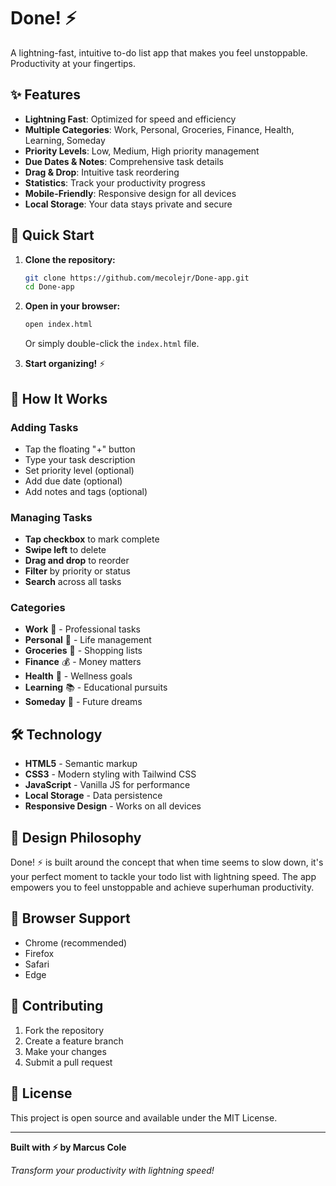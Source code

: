 # Done! ⚡

A lightning-fast, intuitive to-do list app that makes you feel unstoppable. Productivity at your fingertips.

## ✨ Features

- **Lightning Fast**: Optimized for speed and efficiency
- **Multiple Categories**: Work, Personal, Groceries, Finance, Health, Learning, Someday
- **Priority Levels**: Low, Medium, High priority management
- **Due Dates & Notes**: Comprehensive task details
- **Drag & Drop**: Intuitive task reordering
- **Statistics**: Track your productivity progress
- **Mobile-Friendly**: Responsive design for all devices
- **Local Storage**: Your data stays private and secure

## 🚀 Quick Start

1. **Clone the repository:**
   ```bash
   git clone https://github.com/mecolejr/Done-app.git
   cd Done-app
   ```

2. **Open in your browser:**
   ```bash
   open index.html
   ```
   
   Or simply double-click the `index.html` file.

3. **Start organizing!** ⚡

## 🎯 How It Works

### Adding Tasks
- Tap the floating "+" button
- Type your task description
- Set priority level (optional)
- Add due date (optional)
- Add notes and tags (optional)

### Managing Tasks
- **Tap checkbox** to mark complete
- **Swipe left** to delete
- **Drag and drop** to reorder
- **Filter** by priority or status
- **Search** across all tasks

### Categories
- **Work** 💼 - Professional tasks
- **Personal** 🏡 - Life management
- **Groceries** 🛒 - Shopping lists
- **Finance** 💰 - Money matters
- **Health** 🏃 - Wellness goals
- **Learning** 📚 - Educational pursuits
- **Someday** 🌈 - Future dreams

## 🛠️ Technology

- **HTML5** - Semantic markup
- **CSS3** - Modern styling with Tailwind CSS
- **JavaScript** - Vanilla JS for performance
- **Local Storage** - Data persistence
- **Responsive Design** - Works on all devices

## 🎨 Design Philosophy

Done! ⚡ is built around the concept that when time seems to slow down, it's your perfect moment to tackle your todo list with lightning speed. The app empowers you to feel unstoppable and achieve superhuman productivity.

## 📱 Browser Support

- Chrome (recommended)
- Firefox
- Safari
- Edge

## 🤝 Contributing

1. Fork the repository
2. Create a feature branch
3. Make your changes
4. Submit a pull request

## 📄 License

This project is open source and available under the MIT License.

---

**Built with ⚡ by Marcus Cole**

*Transform your productivity with lightning speed!* 